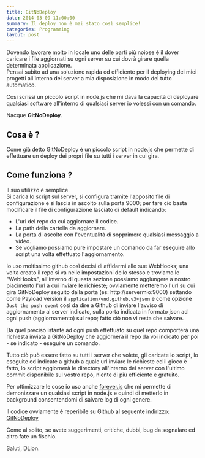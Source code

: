 ```yaml
---
title: GitNoDeploy
date: 2014-03-09 11:00:00
summary: Il deploy non è mai stato così semplice!
categories: Programming
layout: post
---
```

Dovendo lavorare molto in locale uno delle parti più noiose è il dover caricare i file aggiornati su ogni server su cui dovrà girare quella determinata applicazione.    
Pensai subito ad una soluzione rapida ed efficiente per il deploying dei miei progetti all'interno dei server a mia disposizione in modo del tutto automatico.

Così scrissi un piccolo script in node.js che mi dava la capacità di deployare qualsiasi software all'interno di qualsiasi server io volessi con un comando.

Nacque **GitNoDeploy**.

## Cosa è ?

Come già detto GitNoDeploy è un piccolo script in node.js che permette di effettuare un deploy dei propri file su tutti i server in cui gira.

## Come funziona ?

Il suo utilizzo è semplice.   
Si carica lo script sul server, si configura tramite l'apposito file di configurazione e si lascia in ascolto sulla porta 9000; per fare ciò basta modificare il file di configurazione lasciato di default indicando:

* L'url del repo da cui aggiornare il codice.
* La path della cartella da aggiornare.
* La porta di ascolto con l'eventualità di sopprimere qualsiasi messaggio a video.
* Se vogliamo possiamo pure impostare un comando da far eseguire allo script una volta effettuato l'aggiornamento.

Io uso moltissimo github così decisi di affidarmi alle sue WebHooks; una volta creato il repo si va nelle impostazioni dello stesso e troviamo le "WebHooks", all'interno di questa sezione possiamo aggiungere a nostro piacimento l'url a cui inviare le richieste; ovviamente metteremo l'url su cui gira GitNoDeploy seguito dalla porta (es: http://servermio:9000) settando come Payload version il `application/vnd.github.v3+json` e come opzione `Just the push event` così da dire a Github di inviare l'avviso di aggiornamento al server indicato, sulla porta indicata in formato json ad ogni push (aggiornamento) sul repo; fatto ciò non vi resta che salvare.

Da quel preciso istante ad ogni push effettuato su quel repo comporterà una richiesta inviata a GitNoDeploy che aggiornerà il repo da voi indicato per poi - se indicato - eseguire un comando.

Tutto ciò può essere fatto su tutti i server che volete, gli caricate lo script, lo eseguite ed indicate a github a quale url inviare le richieste ed il gioco è fatto, lo script aggiornerà le directory all'interno dei server con l'ultimo commit disponibile sul vostro repo, niente di più efficiente e gratuito.

Per ottimizzare le cose io uso anche [forever.js](https://github.com/nodejitsu/forever) che mi permette di demonizzare un qualsiasi script in node.js e quindi di metterlo in background consentendomi di salvare log di ogni genere.

Il codice ovviamente è reperibile su Github al seguente indirizzo: [GitNoDeploy](https://github.com/dlion/GitNoDeploy)

Come al solito, se avete suggerimenti, critiche, dubbi, bug da segnalare ed altro fate un fischio.

Saluti, DLion.
